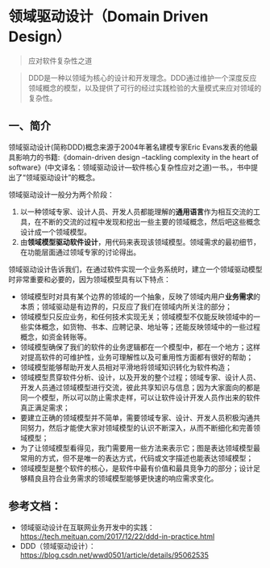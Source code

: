 

# 领域驱动设计（Domain Driven Design）

> 应对软件复杂性之道

> DDD是一种以领域为核心的设计和开发理念。DDD通过维护一个深度反应领域概念的模型，以及提供了可行的经过实践检验的大量模式来应对领域的复杂性。

## 一、简介

领域驱动设计(简称DDD)概念来源于2004年著名建模专家Eric Evans发表的他最具影响力的书籍:《domain-driven design –tackling complexity in the heart of software》(中文译名：领域驱动设计—软件核心复杂性应对之道)一书。，书中提出了“领域驱动设计”的概念。

领域驱动设计一般分为两个阶段：

1. 以一种领域专家、设计人员、开发人员都能理解的**通用语言**作为相互交流的工具，在不断的交流的过程中发现和挖出一些主要的领域概念，然后吧这些概念设计成一个领域模型。
2. 由**领域模型驱动软件设计**，用代码来表现该领域模型。领域需求的最初细节，在功能层面通过领域专家的讨论得出。

领域驱动设计告诉我们，在通过软件实现一个业务系统时，建立一个领域驱动模型时非常重要和必要的，因为领域模型具有以下特点：

* 领域模型时对具有某个边界的领域的一个抽象，反映了领域内用户**业务需求**的本质；领域驱动是有边界的，只反应了我们在领域内所关注的部分；
* 领域模型只反应业务，和任何技术实现无关；领域模型不仅能反映领域中的一些实体概念，如货物、书本、应聘记录、地址等；还能反映领域中的一些过程概念，如资金转账等。
* 领域模型确保了我们的软件的业务逻辑都在一个模型中，都在一个地方；这样对提高软件的可维护性，业务可理解性以及可重用性方面都有很好的帮助；
* 领域模型能够帮助开发人员相对平滑地将领域知识转化为软件构造；
* 领域模型贯穿软件分析、设计，以及开发的整个过程；领域专家、设计人员、开发人员通过领域模型进行交流，彼此共享知识与信息；因为大家面向的都是同一个模型，所以可以防止需求走样，可以让软件设计开发人员作出来的软件真正满足需求；
* 要建立正确的领域模型并不简单，需要领域专家、设计、开发人员积极沟通共同努力，然后才能使大家对领域模型的认识不断深入，从而不断细化和完善领域模型；
* 为了让领域模型看得见，我门需要用一些方法来表示它；图是表达领域模型最常用的方式，但不是唯一的表达方式，代码或文字描述也能表达领域模型；
* 领域模型是整个软件的核心，是软件中最有价值和最具竞争力的部分；设计足够精良且符合业务需求的领域模型能够更快速的响应需求变化。





## 参考文档：

* 领域驱动设计在互联网业务开发中的实践：https://tech.meituan.com/2017/12/22/ddd-in-practice.html
* DDD（领域驱动设计）：https://blog.csdn.net/wwd0501/article/details/95062535


